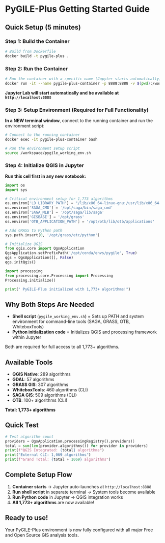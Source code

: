 # PyGILE-Plus Getting Started Guide

## Quick Setup (5 minutes)

### Step 1: Build the Container
```bash
# Build from Dockerfile
docker build -t pygile-plus .
```

### Step 2: Run the Container
```bash
# Run the container with a specific name (Jupyter starts automatically)
docker run -it --name pygile-plus-container -p 8888:8888 -v $(pwd):/workspace pygile-plus
```

**Jupyter Lab will start automatically and be available at `http://localhost:8888`**

### Step 3: Setup Environment (Required for Full Functionality)
**In a NEW terminal window**, connect to the running container and run the environment script:

```bash
# Connect to the running container
docker exec -it pygile-plus-container bash

# Run the environment setup script
source /workspace/pygile_working_env.sh
```

### Step 4: Initialize QGIS in Jupyter
**Run this cell first in any new notebook:**
```python
import os
import sys

# Critical environment setup for 1,773 algorithms
os.environ['LD_LIBRARY_PATH'] = "/lib/x86_64-linux-gnu:/usr/lib/x86_64-linux-gnu:/opt/conda/envs/pygile/lib"
os.environ['SAGA_CMD'] = '/opt/saga/bin/saga_cmd'
os.environ['SAGA_MLB'] = '/opt/saga/lib/saga'
os.environ['GISBASE'] = '/opt/grass'
os.environ['OTB_APPLICATION_PATH'] = '/opt/otb/lib/otb/applications'

# Add GRASS to Python path
sys.path.insert(0, '/opt/grass/etc/python')

# Initialize QGIS
from qgis.core import QgsApplication
QgsApplication.setPrefixPath('/opt/conda/envs/pygile', True)
qgs = QgsApplication([], False)
qgs.initQgis()

import processing
from processing.core.Processing import Processing
Processing.initialize()

print(" PyGILE-Plus initialized with 1,773+ algorithms!")
```

## Why Both Steps Are Needed

- **Shell script** (`pygile_working_env.sh`) = Sets up PATH and system environment for command-line tools (SAGA, GRASS, OTB, WhiteboxTools)
- **Python initialization code** = Initializes QGIS and processing framework within Jupyter

Both are required for full access to all 1,773+ algorithms.

## Available Tools

- **QGIS Native**: 289 algorithms
- **GDAL**: 57 algorithms  
- **GRASS GIS**: 307 algorithms
- **WhiteboxTools**: 460 algorithms (CLI)
- **SAGA GIS**: 509 algorithms (CLI)
- **OTB**: 100+ algorithms (CLI)

**Total: 1,773+ algorithms**

## Quick Test
```python
# Test algorithm count
providers = QgsApplication.processingRegistry().providers()
total = sum(len(provider.algorithms()) for provider in providers)
print(f"QGIS Integrated: {total} algorithms")
print("External CLI: 1,069 algorithms")
print(f"Grand Total: {total + 1069} algorithms")
```

## Complete Setup Flow

1. **Container starts** → Jupyter auto-launches at `http://localhost:8888`
2. **Run shell script** in separate terminal → System tools become available  
3. **Run Python code** in Jupyter → QGIS integration works
4. **All 1,773+ algorithms** are now available!

## Ready to use!
Your PyGILE-Plus environment is now fully configured with all major Free and Open Source GIS analysis tools.

